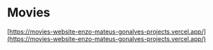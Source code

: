# Movies

[https://movies-website-enzo-mateus-gonalves-projects.vercel.app/](https://movies-website-enzo-mateus-gonalves-projects.vercel.app/)
